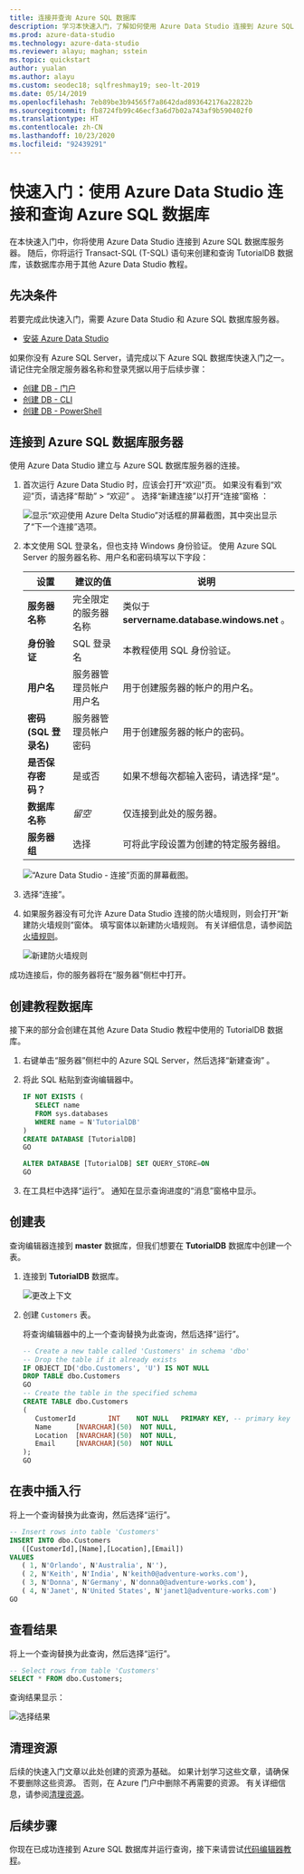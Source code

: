 ```yaml
---
title: 连接并查询 Azure SQL 数据库
description: 学习本快速入门，了解如何使用 Azure Data Studio 连接到 Azure SQL 数据库服务器，然后创建和查询数据库。
ms.prod: azure-data-studio
ms.technology: azure-data-studio
ms.reviewer: alayu; maghan; sstein
ms.topic: quickstart
author: yualan
ms.author: alayu
ms.custom: seodec18; sqlfreshmay19; seo-lt-2019
ms.date: 05/14/2019
ms.openlocfilehash: 7eb89be3b94565f7a8642dad893642176a22822b
ms.sourcegitcommit: fb8724fb99c46ecf3a6d7b02a743af9b590402f0
ms.translationtype: HT
ms.contentlocale: zh-CN
ms.lasthandoff: 10/23/2020
ms.locfileid: "92439291"
---
```

# <a name="quickstart-use-azure-data-studio-to-connect-and-query-azure-sql-database"></a>快速入门：使用 Azure Data Studio 连接和查询 Azure SQL 数据库

在本快速入门中，你将使用 Azure Data Studio 连接到 Azure SQL 数据库服务器。 随后，你将运行 Transact-SQL (T-SQL) 语句来创建和查询 TutorialDB 数据库，该数据库亦用于其他 Azure Data Studio 教程。

## <a name="prerequisites"></a>先决条件

若要完成此快速入门，需要 Azure Data Studio 和 Azure SQL 数据库服务器。

- [安装 Azure Data Studio](./download-azure-data-studio.md?view=sql-server-ver15)

如果你没有 Azure SQL Server，请完成以下 Azure SQL 数据库快速入门之一。 请记住完全限定服务器名称和登录凭据以用于后续步骤：

- [创建 DB - 门户](/azure/sql-database/sql-database-get-started-portal)
- [创建 DB - CLI](/azure/sql-database/sql-database-get-started-cli)
- [创建 DB - PowerShell](/azure/sql-database/sql-database-get-started-powershell)


## <a name="connect-to-your-azure-sql-database-server"></a>连接到 Azure SQL 数据库服务器

使用 Azure Data Studio 建立与 Azure SQL 数据库服务器的连接。

1. 首次运行 Azure Data Studio 时，应该会打开“欢迎”页。 如果没有看到“欢迎”页，请选择“帮助” > “欢迎”  。 选择“新建连接”以打开“连接”窗格 ：
   
   ![显示“欢迎使用 Azure Delta Studio”对话框的屏幕截图，其中突出显示了“下一个连接”选项。](media/quickstart-sql-database/new-connection-icon.png)

2. 本文使用 SQL 登录名，但也支持 Windows 身份验证。 使用 Azure SQL Server 的服务器名称、用户名和密码填写以下字段：

   | 设置       | 建议的值 | 说明 |
   | ------------ | ------------------ | ------------------------------------------------- | 
   | **服务器名称** | 完全限定的服务器名称 | 类似于 **servername.database.windows.net** 。 |
   | **身份验证** | SQL 登录名| 本教程使用 SQL 身份验证。 |
   | **用户名** | 服务器管理员帐户用户名 | 用于创建服务器的帐户的用户名。 |
   | **密码(SQL 登录名)** | 服务器管理员帐户密码 | 用于创建服务器的帐户的密码。 |
   | **是否保存密码？** | 是或否 | 如果不想每次都输入密码，请选择“是”。 |
   | **数据库名称** | *留空* | 仅连接到此处的服务器。 |
   | **服务器组** | 选择 <Default> | 可将此字段设置为创建的特定服务器组。 | 

   ![“Azure Data Studio - 连接”页面的屏幕截图。](media/quickstart-sql-database/new-connection-screen.png)  

3. 选择“连接”。

4. 如果服务器没有可允许 Azure Data Studio 连接的防火墙规则，则会打开“新建防火墙规则”窗体。 填写窗体以新建防火墙规则。 有关详细信息，请参阅[防火墙规则](/azure/sql-database/sql-database-firewall-configure)。

   ![新建防火墙规则](media/quickstart-sql-database/firewall.png)  

成功连接后，你的服务器将在“服务器”侧栏中打开。

## <a name="create-the-tutorial-database"></a>创建教程数据库

接下来的部分会创建在其他 Azure Data Studio 教程中使用的 TutorialDB 数据库。

1. 右键单击“服务器”侧栏中的 Azure SQL Server，然后选择“新建查询” 。

1. 将此 SQL 粘贴到查询编辑器中。

   ```sql
   IF NOT EXISTS (
      SELECT name
      FROM sys.databases
      WHERE name = N'TutorialDB'
   )
   CREATE DATABASE [TutorialDB]
   GO

   ALTER DATABASE [TutorialDB] SET QUERY_STORE=ON
   GO
   ```

1. 在工具栏中选择“运行”。 通知在显示查询进度的“消息”窗格中显示。

## <a name="create-a-table"></a>创建表

查询编辑器连接到 **master** 数据库，但我们想要在 **TutorialDB** 数据库中创建一个表。 

1. 连接到 **TutorialDB** 数据库。

   ![更改上下文](media/quickstart-sql-database/change-context2.png)



1. 创建 `Customers` 表。 

   将查询编辑器中的上一个查询替换为此查询，然后选择“运行”。

   ```sql
   -- Create a new table called 'Customers' in schema 'dbo'
   -- Drop the table if it already exists
   IF OBJECT_ID('dbo.Customers', 'U') IS NOT NULL
   DROP TABLE dbo.Customers
   GO
   -- Create the table in the specified schema
   CREATE TABLE dbo.Customers
   (
      CustomerId        INT    NOT NULL   PRIMARY KEY, -- primary key column
      Name      [NVARCHAR](50)  NOT NULL,
      Location  [NVARCHAR](50)  NOT NULL,
      Email     [NVARCHAR](50)  NOT NULL
   );
   GO
   ```


## <a name="insert-rows-into-the-table"></a>在表中插入行

将上一个查询替换为此查询，然后选择“运行”。

   ```sql
   -- Insert rows into table 'Customers'
   INSERT INTO dbo.Customers
      ([CustomerId],[Name],[Location],[Email])
   VALUES
      ( 1, N'Orlando', N'Australia', N''),
      ( 2, N'Keith', N'India', N'keith0@adventure-works.com'),
      ( 3, N'Donna', N'Germany', N'donna0@adventure-works.com'),
      ( 4, N'Janet', N'United States', N'janet1@adventure-works.com')
   GO
   ```

## <a name="view-the-result"></a>查看结果

将上一个查询替换为此查询，然后选择“运行”。

   ```sql
   -- Select rows from table 'Customers'
   SELECT * FROM dbo.Customers;
   ```

查询结果显示：

   ![选择结果](media/quickstart-sql-database/select-results2.png)


## <a name="clean-up-resources"></a>清理资源

后续的快速入门文章以此处创建的资源为基础。 如果计划学习这些文章，请确保不要删除这些资源。 否则，在 Azure 门户中删除不再需要的资源。 有关详细信息，请参阅[清理资源](/azure/sql-database/sql-database-get-started-portal#clean-up-resources)。

## <a name="next-steps"></a>后续步骤

你现在已成功连接到 Azure SQL 数据库并运行查询，接下来请尝试[代码编辑器教程](tutorial-sql-editor.md)。